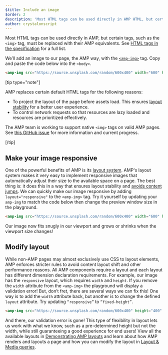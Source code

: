 ```yaml
---
$title: Include an image
$order: 2
description: 'Most HTML tags can be used directly in AMP HTML, but certain tags, such as the <img> tag, are replaced with equivalent or slightly enhanced custom AMP HTML tags'
author: crystalonscript
---
```


Most HTML tags can be used directly in AMP, but certain tags, such as the `<img>` tag, must be replaced with their AMP equivalents. See [HTML tags in the specification](../../learn/spec/amphtml.md) for a full list.

We’ll add an image to our page, the AMP way, with the [`<amp-img>`](../../../components/reference/amp-img.md) tag. Copy and paste the code below into the `<body>`.

```html
<amp-img src="https://source.unsplash.com/random/600x400" width="600" height="400"></amp-img>
``` 

[tip type="note"]

AMP replaces certain default HTML tags for the following reasons:

*   To project the layout of the page before assets load. This ensures [layout stability](https://web.dev/cls) for a better user experience. 
*   To control network requests so that resources are lazy loaded and resources are prioritized effectively. 

The AMP team is working to support native `<img>` tags on valid AMP pages. See [this GitHub issue](https://github.com/ampproject/amphtml/issues/30442) for more information and current progress.

[/tip]

## Make your image responsive

One of the powerful benefits of AMP is its [layout system](../../learn/amp-html-layout/index.md). AMP's layout system makes it very easy to implement responsive images that automatically adjust their size to the available space on a page. The best thing is: it does this in a way that ensures layout stability and [avoids content jumps](https://web.dev/cls/). We can quickly make our image responsive by adding `layout="responsive"` to the `<amp-img>` tag. Try it yourself by updating your `amp-img` to match the code below then change the preview window size in the playground.

```html
<amp-img src="https://source.unsplash.com/random/600x400" width="600" height="400" layout="responsive"></amp-img>
```

Our image now fits snugly in our viewport and grows or shrinks when the viewport size changes!

## Modify layout

While non-AMP pages may almost exclusively use CSS to layout elements, AMP enforces stricter rules to avoid content layout shift and other performance reasons. All AMP components require a layout and each layout has different dimension declaration requirements. For example, our image has the `responsive` layout, which requires `width` and `height`. If you remove the `width` attribute from the `<amp-img>` the playground will display a validation error! But, don’t fret, there are several ways we can fix this! One way is to add the `width` attribute back, but another is to change the defined `layout` attribute. Try updating `“responsive”` to `“fixed-height”`. 

```html
<amp-img src="https://source.unsplash.com/random/600x400" height="400" layout="fixed-height"></amp-img>
```

And there, our validation error is gone! This type of flexibility in layout lets us work with what we know, such as a pre-determined height but not the width, while still guaranteeing a good experience for end users! View all the available layouts in [Demonstrating AMP layouts](../../learn/amp-html-layout/layouts_demonstrated.html) and learn about how AMP renders and layouts a page and how you can modify the layout in [Layout & Media queries](../../develop/style_and_layout/control_layout.md).
